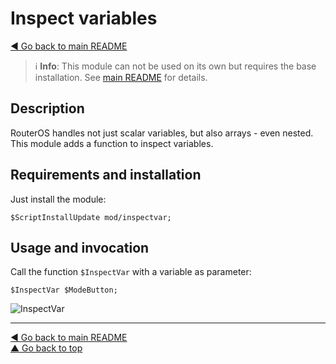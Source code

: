 Inspect variables
=================

[◀ Go back to main README](../../README.md)

> ℹ️️ **Info**: This module can not be used on its own but requires the base
> installation. See [main README](../../README.md) for details.

Description
-----------

RouterOS handles not just scalar variables, but also arrays - even nested.
This module adds a function to inspect variables.

Requirements and installation
-----------------------------

Just install the module:

    $ScriptInstallUpdate mod/inspectvar;

Usage and invocation
--------------------

Call the function `$InspectVar` with a variable as parameter:

    $InspectVar $ModeButton;

![InspectVar](inspectvar.d/inspectvar.avif)

---
[◀ Go back to main README](../../README.md)  
[▲ Go back to top](#top)
